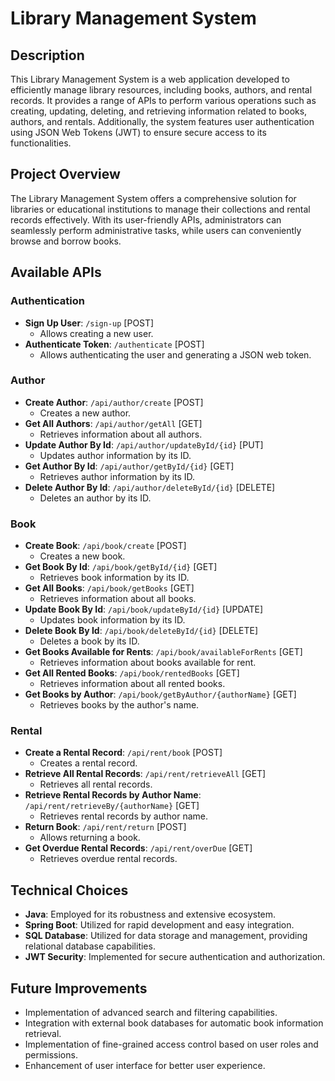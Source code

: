 # Library Management System

## Description

This Library Management System is a web application developed to efficiently manage library resources, including books, authors, and rental records. It provides a range of APIs to perform various operations such as creating, updating, deleting, and retrieving information related to books, authors, and rentals. Additionally, the system features user authentication using JSON Web Tokens (JWT) to ensure secure access to its functionalities.

## Project Overview

The Library Management System offers a comprehensive solution for libraries or educational institutions to manage their collections and rental records effectively. With its user-friendly APIs, administrators can seamlessly perform administrative tasks, while users can conveniently browse and borrow books.

## Available APIs

### Authentication

- **Sign Up User**: `/sign-up` [POST]
  - Allows creating a new user.
- **Authenticate Token**: `/authenticate` [POST]
  - Allows authenticating the user and generating a JSON web token.

### Author

- **Create Author**: `/api/author/create` [POST]
  - Creates a new author.
- **Get All Authors**: `/api/author/getAll` [GET]
  - Retrieves information about all authors.
- **Update Author By Id**: `/api/author/updateById/{id}` [PUT]
  - Updates author information by its ID.
- **Get Author By Id**: `/api/author/getById/{id}` [GET]
  - Retrieves author information by its ID.
- **Delete Author By Id**: `/api/author/deleteById/{id}` [DELETE]
  - Deletes an author by its ID.

### Book

- **Create Book**: `/api/book/create` [POST]
  - Creates a new book.
- **Get Book By Id**: `/api/book/getById/{id}` [GET]
  - Retrieves book information by its ID.
- **Get All Books**: `/api/book/getBooks` [GET]
  - Retrieves information about all books.
- **Update Book By Id**: `/api/book/updateById/{id}` [UPDATE]
  - Updates book information by its ID.
- **Delete Book By Id**: `/api/book/deleteById/{id}` [DELETE]
  - Deletes a book by its ID.
- **Get Books Available for Rents**: `/api/book/availableForRents` [GET]
  - Retrieves information about books available for rent.
- **Get All Rented Books**: `/api/book/rentedBooks` [GET]
  - Retrieves information about all rented books.
- **Get Books by Author**: `/api/book/getByAuthor/{authorName}` [GET]
  - Retrieves books by the author's name.

### Rental

- **Create a Rental Record**: `/api/rent/book` [POST]
  - Creates a rental record.
- **Retrieve All Rental Records**: `/api/rent/retrieveAll` [GET]
  - Retrieves all rental records.
- **Retrieve Rental Records by Author Name**: `/api/rent/retrieveBy/{authorName}` [GET]
  - Retrieves rental records by author name.
- **Return Book**: `/api/rent/return` [POST]
  - Allows returning a book.
- **Get Overdue Rental Records**: `/api/rent/overDue` [GET]
  - Retrieves overdue rental records.

## Technical Choices

- **Java**: Employed for its robustness and extensive ecosystem.
- **Spring Boot**: Utilized for rapid development and easy integration.
- **SQL Database**: Utilized for data storage and management, providing relational database capabilities.
- **JWT Security**: Implemented for secure authentication and authorization.

## Future Improvements

- Implementation of advanced search and filtering capabilities.
- Integration with external book databases for automatic book information retrieval.
- Implementation of fine-grained access control based on user roles and permissions.
- Enhancement of user interface for better user experience.
